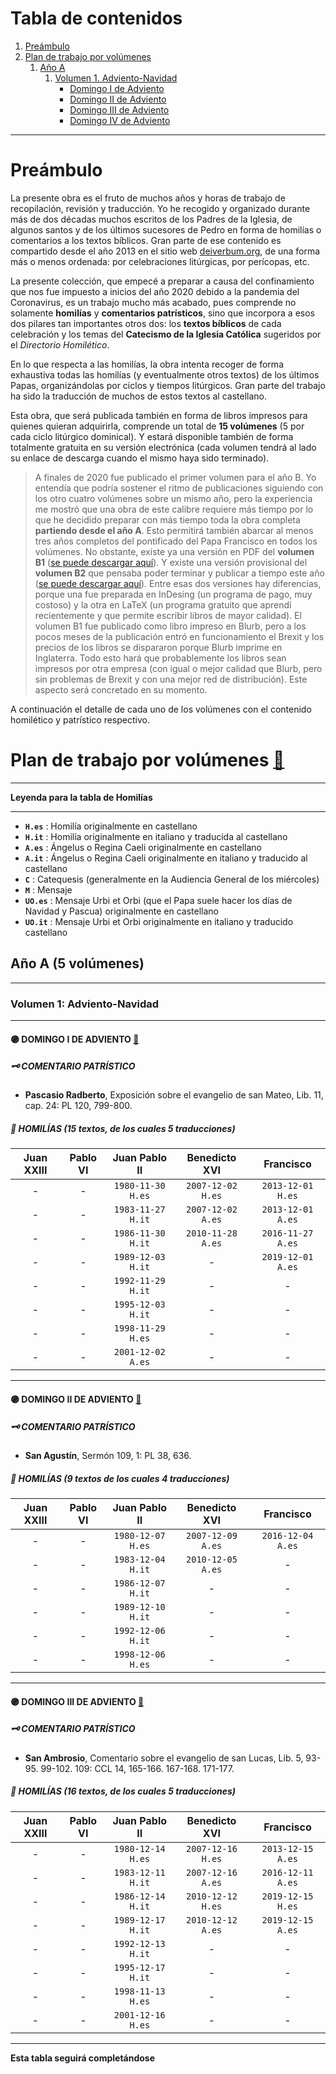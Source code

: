 # Tabla de contenidos

1. [Preámbulo](#preámbulo)
1. [Plan de trabajo por volúmenes](#plan-de-trabajo-por-volúmenes)
   1. [Año A](#año-a--5-volúmenes)
      1. [Volumen 1. Adviento-Navidad](#volumen-1-adviento-navidad)
          - [Domingo I de Adviento](#-domingo-i-de-adviento)
          - [Domingo II de Adviento](#-domingo-ii-de-adviento)
          - [Domingo III de Adviento](#-domingo-iii-de-adviento)
          - [Domingo IV de Adviento](#-domingo-iv-de-adviento)



***

# Preámbulo

La presente obra es el fruto de muchos años y horas de trabajo de recopilación, revisión y traducción. Yo he recogido y organizado durante más de dos décadas muchos escritos de los Padres de la Iglesia, de algunos santos y de los últimos sucesores de Pedro en forma de homilías o comentarios a los textos bíblicos. Gran parte de ese contenido es compartido desde el año 2013 en el sitio web [deiverbum.org](https://www.deiverbum.org), de una forma más o menos ordenada: por celebraciones litúrgicas, por perícopas, etc.

La presente colección, que empecé a preparar a causa del confinamiento que nos fue impuesto a inicios del año 2020 debido a la pandemia del Coronavirus, es un trabajo mucho más acabado, pues comprende no solamente **homilías** y **comentarios patrísticos**, sino que incorpora a esos dos pilares tan importantes otros dos: los **textos bíblicos** de cada celebración y los temas del **Catecismo de la Iglesia Católica** sugeridos por el *Directorio Homilético*.

En lo que respecta a las homilías, la obra intenta recoger de forma exhaustiva todas las homilías (y eventualmente otros textos) de los últimos Papas, organizándolas por ciclos y tiempos litúrgicos. Gran parte del trabajo ha sido la traducción de muchos de estos textos al castellano.

Esta obra, que será publicada también en forma de libros impresos para quienes quieran adquirirla, comprende un total de **15 volúmenes** (5 por cada ciclo litúrgico dominical). Y estará disponible también de forma totalmente gratuita en su versión electrónica (cada volumen tendrá al lado su enlace de descarga cuando el mismo haya sido terminado).

> A finales de 2020 fue publicado el primer volumen para el año B. Yo entendía que podría sostener el ritmo de publicaciones siguiendo con los otro cuatro volúmenes sobre un mismo año, pero la experiencia me mostró que una obra de este calibre requiere más tiempo por lo que he decidido preparar con más tiempo toda la obra completa **partiendo desde el año A**. Esto permitirá también abarcar al menos tres años completos del pontificado del Papa Francisco en todos los volúmenes. No obstante, existe ya una versión en PDF del **volumen B1** ([se puede descargar aquí]( https://bit.ly/3lbCBcs)). Y existe una versión provisional del **volumen B2** que pensaba poder terminar y publicar a tiempo este año ([se puede descargar aquí](http://bit.ly/3bfqYyk)). Entre esas dos versiones hay diferencias, porque una fue preparada en InDesing (un programa de pago, muy costoso) y la otra en LaTeX (un programa gratuito que aprendí recientemente y que permite escribir libros de mayor calidad). El volumen B1 fue publicado como libro impreso en Blurb, pero a los pocos meses de la publicación entró en funcionamiento el Brexit y los precios de los libros se dispararon porque Blurb imprime en Inglaterra. Todo esto hará que probablemente los libros sean impresos por otra empresa (con igual o mejor calidad que Blurb, pero sin problemas de Brexit y con una mejor red de distribución). Este aspecto será concretado en su momento.

A continuación el detalle de cada uno de los volúmenes con el contenido homilético y patrístico respectivo.

# Plan de trabajo por volúmenes [:small_red_triangle:](#tabla-de-contenidos)

***

**Leyenda para la tabla de Homilías**

***
  - **`H.es`** : Homilía originalmente en castellano
  - **`H.it`** : Homilía originalmente en italiano y traducida al castellano
  - **`A.es`** : Ángelus o Regina Caeli originalmente en castellano
  - **`A.it`** : Ángelus o Regina Caeli originalmente en italiano y traducido al castellano
  - **`C`** : Catequesis (generalmente en la Audiencia General de los miércoles)
  - **`M`** : Mensaje
  - **`UO.es`** : Mensaje Urbi et Orbi (que el Papa suele hacer los días de Navidad y Pascua) originalmente en castellano
  - **`UO.it`** : Mensaje Urbi et Orbi originalmente en italiano y traducido castellano
  


## Año A  (5 volúmenes) 
***
### Volumen 1: Adviento-Navidad
***
#### 🟣 DOMINGO I DE ADVIENTO [:small_red_triangle:](#tabla-de-contenidos)

##### :old_key: COMENTARIO PATRÍSTICO
   * **Pascasio Radberto**, Exposición sobre el evangelio de san Mateo, Lib. 11, cap. 24: PL 120, 799-800.

##### :scroll: HOMILÍAS (15 textos, de los cuales 5 traducciones)


|Juan XXIII|Pablo VI|Juan Pablo II|Benedicto XVI|Francisco|
| :---: |     :---:      |  :---:  | :---: | :---: |
| - | - | `1980-11-30 H.es` | `2007-12-02 H.es` | `2013-12-01 H.es` |
| - | - | `1983-11-27 H.it` | `2007-12-02 A.es` | `2013-12-01 A.es` |
| - | - | `1986-11-30 H.it` | `2010-11-28 A.es` | `2016-11-27 A.es` |
| - | - | `1989-12-03 H.it` | - | `2019-12-01 A.es` |
| - | - | `1992-11-29 H.it` | - | - |
| - | - | `1995-12-03 H.it` | - | - |
| - | - | `1998-11-29 H.es` | - | - |
| - | - | `2001-12-02 A.es` | - | - |

***

#### 🟣 DOMINGO II DE ADVIENTO [:small_red_triangle:](#tabla-de-contenidos)

##### :old_key: COMENTARIO PATRÍSTICO
   * **San Agustín**, Sermón 109, 1: PL 38, 636.

##### :scroll: HOMILÍAS (9 textos de los cuales 4 traducciones)


|Juan XXIII|Pablo VI|Juan Pablo II|Benedicto XVI|Francisco|
| :---: |     :---:      |  :---:  | :---: | :---: |
| - | - | `1980-12-07 H.es` | `2007-12-09 A.es` | `2016-12-04 A.es` |
| - | - | `1983-12-04 H.it` | `2010-12-05 A.es` | - |
| - | - | `1986-12-07 H.it` | - | - |
| - | - | `1989-12-10 H.it` | - | - |
| - | - | `1992-12-06 H.it` | - | - |
| - | - | `1998-12-06 H.es` | - | - |


***
#### 🟣 DOMINGO III DE ADVIENTO [:small_red_triangle:](#tabla-de-contenidos)

##### :old_key: COMENTARIO PATRÍSTICO
   * **San Ambrosio**, Comentario sobre el evangelio de san Lucas, Lib. 5, 93-95. 99-102. 109: CCL 14, 165-166. 167-168. 171-177.

##### :scroll: HOMILÍAS (16 textos, de los cuales 5 traducciones)


|Juan XXIII|Pablo VI|Juan Pablo II|Benedicto XVI|Francisco|
| :---: |     :---:      |  :---:  | :---: | :---: |
| - | - | `1980-12-14 H.es` | `2007-12-16 H.es` | `2013-12-15 A.es` |
| - | - | `1983-12-11 H.it` | `2007-12-16 A.es` | `2016-12-11 A.es` |
| - | - | `1986-12-14 H.it` | `2010-12-12 H.es` | `2019-12-15 H.es` |
| - | - | `1989-12-17 H.it` | `2010-12-12 A.es` | `2019-12-15 A.es` |
| - | - | `1992-12-13 H.it` | - | - |
| - | - | `1995-12-17 H.it` | - | - |
| - | - | `1998-11-13 H.es` | - | - |
| - | - | `2001-12-16 H.es` | - | - |


***


**Esta tabla seguirá completándose**
